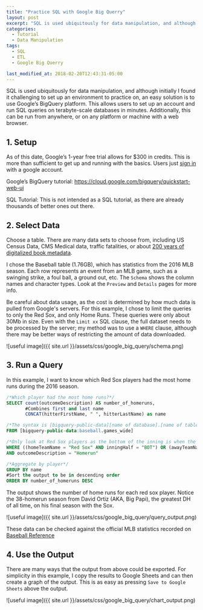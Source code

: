 ```yaml
---
title: "Practice SQL with Google Big Querry"
layout: post
excerpt: "SQL is used ubiquitously for data manipulation, and although initially I found it challenging to set up an environment to practice on"
categories:
  - Tutorial
  - Data Manipulation
tags:
  - SQL
  - ETL
  - Google Big Querry

last_modified_at: 2018-02-20T12:43:31-05:00
---
```


SQL is used ubiquitously for data manipulation, and although initially I found it challenging to set up an environment to practice on, an easy solution is to use Google’s BigQuery platform.  This allows users to set up an account and run SQL queries on terabyte-scale databases in minutes.  Additionally, this can be run from anywhere, or on any platform or machine with a web browser.

## 1.	Setup

As of this date, Google’s 1-year free trial allows for $300 in credits.  This is more than sufficient to get up and running with the basics.  Users just [sign in](https://cloud.google.com/bigquery/?utm_source=google&utm_medium=cpc&utm_campaign=2015-q2-cloud-na-gcp-bkws-freetrial-en&gclid=Cj0KCQiA5aTUBRC2ARIsAPoPJk8e2GT7GPlmY5_kiRm48rSHg83aOh-bc3pXV3uTXceiR0fBeXPM2DQaAhWEEALw_wcB&dclid=CIiWjN6EsdkCFYOsyAodVd0MIw) with a google account.

Google’s BigQuery tutorial:
https://cloud.google.com/bigquery/quickstart-web-ui

SQL Tutorial:
This is not intended as a SQL tutorial, as there are already thousands of better ones out there.

## 2.	 Select Data

Choose a table.  There are many data sets to choose from, including US Census Data, CMS Medical data, traffic fatalities, or about [200 years of digitalized book metadata](https://bigquery.cloud.google.com/dataset/gdelt-bq:hathitrustbooks?pli=1).

I chose the Baseball table (1.76GB), which has statistics from the 2016 MLB season.  Each row represents an event from an MLB game, such as a swinging strike, a foul ball, a ground out, etc.  The `Schema` shows the column names and character types.  Look at the `Preview` and `Details` pages for more info.  

Be careful about data usage, as the cost is determined by how much data is pulled from Google's servers.  For this example, I chose to limit the queries to only the Red Sox, and only Home Runs.  These queries were only about 30Mb in size.  Even with the `Limit xx` SQL clause, the full dataset needs to be processed by the server; my method was to use a `WHERE` clause, although there may be better ways of restricting the amount of data downloaded.

![useful image]({{ site.url }}/assets/css/google_big_query/schema.png)

## 3.  Run a Query

In this example, I want to know which Red Sox players had the most home runs during the 2016 season.  

```sql
/*Which player had the most home runs?*/
SELECT count(outcomeDescription) AS number_of_homeruns, 
       #Combines first and last name 
       CONCAT(hitterFirstName, " ", hitterLastName) as name

/*The syntax is [bigquery-public-data][name of database].[name of table]*/
FROM [bigquery-public-data:baseball.games_wide]

/*Only look at Red Sox players as the bottom of the inning is when the home team bats*/
WHERE ((homeTeamName = "Red Sox" AND inningHalf = "BOT") OR (awayTeamName = "Red Sox" AND inningHalf = "TOP")) 
AND outcomeDescription = "Homerun"

/*Aggregate by player*/
GROUP BY name
#Sort the output to be in descending order
ORDER BY number_of_homeruns DESC
```

The output shows the number of home runs for each red sox player.  Notice the 38-homerun season from David Ortiz (AKA, Big Papi), the greatest DH of all time, on his final season with the Sox.

![useful image]({{ site.url }}/assets/css/google_big_query/query_output.png)

These data can be checked against the official MLB statistics recorded on [Baseball Reference](https://www.baseball-reference.com/teams/BOS/2016.shtml)

## 4.  Use the Output

There are many ways that the output from above could be exported.  For simplicity in this example, I copy the results to Google Sheets and can then create a graph of the output.  This is as easy as pressing `Save to Google Sheets` above the output.

![useful image]({{ site.url }}/assets/css/google_big_query/chart_output.png)

